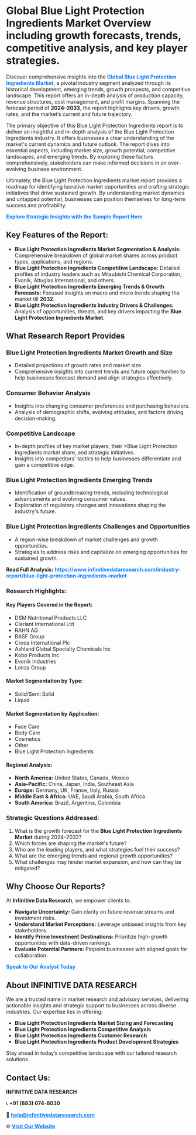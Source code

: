 <h1>Global Blue Light Protection Ingredients Market Overview including growth forecasts, trends, competitive analysis, and key player strategies.</h1>
<p>
Discover comprehensive insights into the 
<a href="https://www.infinitivedataresearch.com/industry-report/blue-light-protection-ingredients-market" rel="dofollow" style="color: #007BFF; text-decoration: none;"><strong>Global Blue Light Protection Ingredients Market</strong></a>, a pivotal industry segment analyzed through its historical development, emerging trends, growth prospects, and competitive landscape. This report offers an in-depth analysis of production capacity, revenue structures, cost management, and profit margins. Spanning the forecast period of <strong>2024–2033</strong>, the report highlights key drivers, growth rates, and the market’s current and future trajectory.
</p>
<p>
The primary objective of this Blue Light Protection Ingredients report is to deliver an insightful and in-depth analysis of the Blue Light Protection Ingredients industry. It offers businesses a clear understanding of the market's current dynamics and future outlook. The report dives into essential aspects, including market size, growth potential, competitive landscapes, and emerging trends. By exploring these factors comprehensively, stakeholders can make informed decisions in an ever-evolving business environment.
</p>
<p>
Ultimately, the Blue Light Protection Ingredients market report provides a roadmap for identifying lucrative market opportunities and crafting strategic initiatives that drive sustained growth. By understanding market dynamics and untapped potential, businesses can position themselves for long-term success and profitability.
</p>
<p>
<a href="https://www.infinitivedataresearch.com/request-sample/reportId=110586" style="color: #007BFF; text-decoration: none;"><strong>Explore Strategic Insights with the Sample Report Here</strong></a>
</p>

<h2>Key Features of the Report:</h2>
<ul>
<li><strong>Blue Light Protection Ingredients Market Segmentation & Analysis:</strong> Comprehensive breakdown of global market shares across product types, applications, and regions.</li>
<li><strong>Blue Light Protection Ingredients Competitive Landscape:</strong> Detailed profiles of industry leaders such as Mitsubishi Chemical Corporation, Evonik, Altuglas International, and others.</li>
<li><strong>Blue Light Protection Ingredients Emerging Trends & Growth Forecasts:</strong> Focused insights on macro and micro trends shaping the market till <strong>2032</strong>.</li>
<li><strong>Blue Light Protection Ingredients Industry Drivers & Challenges:</strong> Analysis of opportunities, threats, and key drivers impacting the <strong>Blue Light Protection Ingredients Market</strong>.</li>
</ul>

<h2>What Research Report Provides</h2>
<h3>Blue Light Protection Ingredients Market Growth and Size</h3>
<ul>
<li>Detailed projections of growth rates and market size.</li>
<li>Comprehensive insights into current trends and future opportunities to help businesses forecast demand and align strategies effectively.</li>
</ul>

<h3>Consumer Behavior Analysis</h3>
<ul>
<li>Insights into changing consumer preferences and purchasing behaviors.</li>
<li>Analysis of demographic shifts, evolving attitudes, and factors driving decision-making.</li>
</ul>

<h3>Competitive Landscape</h3>
<ul>
<li>In-depth profiles of key market players, their >Blue Light Protection Ingredients market share, and strategic initiatives.</li>
<li>Insights into competitors' tactics to help businesses differentiate and gain a competitive edge.</li>
</ul>

<h3>Blue Light Protection Ingredients Emerging Trends</h3>
<ul>
<li>Identification of groundbreaking trends, including technological advancements and evolving consumer values.</li>
<li>Exploration of regulatory changes and innovations shaping the industry's future.</li>
</ul>

<h3>Blue Light Protection Ingredients Challenges and Opportunities</h3>
<ul>
<li>A region-wise breakdown of market challenges and growth opportunities.</li>
<li>Strategies to address risks and capitalize on emerging opportunities for sustained growth.</li>
</ul>
<p><strong>Read Full Analysis:</strong> <a href="https://www.infinitivedataresearch.com/industry-report/blue-light-protection-ingredients-market" rel="dofollow" style="color: #007BFF; text-decoration: none;"><strong>https://www.infinitivedataresearch.com/industry-report/blue-light-protection-ingredients-market</strong></a></p>
<h3>Research Highlights:</h3>
<h4>Key Players Covered in the Report:</h4>
<ul><li>DSM Nutritional Products LLC</li><li>Clariant International Ltd</li><li>RAHN AG</li><li>BASF Group</li><li>Croda International Plc</li><li>Ashland Global Specialty Chemicals Inc</li><li>Kobo Products Inc</li><li>Evonik Industries</li><li>Lonza Group</li></ul>
<h4>Market Segmentation by Type:</h4>
<ul><li>Solid/Semi Solid</li><li>Liquid</li></ul>
<h4>Market Segmentation by Application:</h4>
<ul><li>Face Care</li><li>Body Care</li><li>Cosmetics</li><li>Other</li><li>Blue Light Protection Ingredients</li></ul>

<h4>Regional Analysis:</h4>
<ul>
<li><strong>North America:</strong> United States, Canada, Mexico</li>
<li><strong>Asia-Pacific:</strong> China, Japan, India, Southeast Asia</li>
<li><strong>Europe:</strong> Germany, UK, France, Italy, Russia</li>
<li><strong>Middle East & Africa:</strong> UAE, Saudi Arabia, South Africa</li>
<li><strong>South America:</strong> Brazil, Argentina, Colombia</li>
</ul>

<h3>Strategic Questions Addressed:</h3>
<ol>
<li>What is the growth forecast for the <strong>Blue Light Protection Ingredients Market</strong> during 2024–2032?</li>
<li>Which forces are shaping the market's future?</li>
<li>Who are the leading players, and what strategies fuel their success?</li>
<li>What are the emerging trends and regional growth opportunities?</li>
<li>What challenges may hinder market expansion, and how can they be mitigated?</li>
</ol>

<h2>Why Choose Our Reports?</h2>
<p>At <strong>Infinitive Data Research</strong>, we empower clients to:</p>
<ul>
<li><strong>Navigate Uncertainty:</strong> Gain clarity on future revenue streams and investment risks.</li>
<li><strong>Understand Market Perceptions:</strong> Leverage unbiased insights from key stakeholders.</li>
<li><strong>Identify Prime Investment Destinations:</strong> Prioritize high-growth opportunities with data-driven rankings.</li>
<li><strong>Evaluate Potential Partners:</strong> Pinpoint businesses with aligned goals for collaboration.</li>
</ul>
<p><a href="https://www.infinitivedataresearch.com/industry-report/blue-light-protection-ingredients-market" rel="dofollow" style="color: #007BFF; text-decoration: none;"><strong>Speak to Our Analyst Today</strong></a></p>

<h2>About INFINITIVE DATA RESEARCH</h2>
<p>We are a trusted name in market research and advisory services, delivering actionable insights and strategic support to businesses across diverse industries. Our expertise lies in offering:</p>
<ul>
<li><strong>Blue Light Protection Ingredients Market Sizing and Forecasting</strong></li>
<li><strong>Blue Light Protection Ingredients Competitive Analysis</strong></li>
<li><strong>Blue Light Protection Ingredients Customer Research</strong></li>
<li><strong>Blue Light Protection Ingredients Product Development Strategies</strong></li>
</ul>
<p>Stay ahead in today’s competitive landscape with our tailored research solutions.</p>

<h2>Contact Us:</h2>
<p><strong>INFINITIVE DATA RESEARCH</strong></p>
<p>📞 <strong>+91 (883) 074-8030</strong></p>
<p>📧 <strong><a href="mailto:help@infinitivedataresearch.com" style="color: #007BFF;">help@infinitivedataresearch.com</a></strong></p>
<p>🌐 <strong><a href="https://www.infinitivedataresearch.com" rel="dofollow" style="color: #007BFF;">Visit Our Website</a></strong></p>